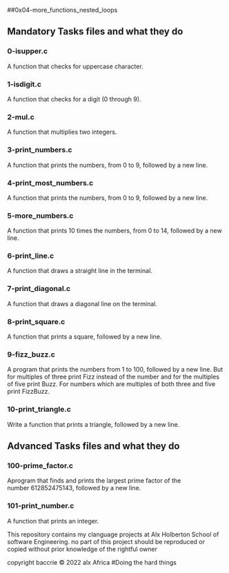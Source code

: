 ##0x04-more_functions_nested_loops
##	Mandatory Tasks files and what they do
###	0-isupper.c
A function that checks for uppercase character.

###	1-isdigit.c
A function that checks for a digit (0 through 9).

###	2-mul.c
A function that multiplies two integers.

###	3-print_numbers.c
A function that prints the numbers, from 0 to 9, followed by a new line.

###	4-print_most_numbers.c
A function that prints the numbers, from 0 to 9, followed by a new line.

###	5-more_numbers.c
A function that prints 10 times the numbers, from 0 to 14, followed by a new line.

###	6-print_line.c
A function that draws a straight line in the terminal.

###	7-print_diagonal.c
A function that draws a diagonal line on the terminal.

###	8-print_square.c
A function that prints a square, followed by a new line.

###	9-fizz_buzz.c
A program that prints the numbers from 1 to 100, followed by a new line. But for multiples of three print Fizz instead of the number and for the multiples of five print Buzz. For numbers which are multiples of both three and five print FizzBuzz.

###	10-print_triangle.c
Write a function that prints a triangle, followed by a new line.

##      Advanced Tasks files and what they do
###	100-prime_factor.c
Aprogram that finds and prints the largest prime factor of the number 612852475143, followed by a new line.

###	101-print_number.c
A  function that prints an integer.



This repository contains my clanguage projects at Alx Holberton School of software Engineering.
no part of this project should be reproduced or copied without prior knowledge of the rightful owner

copyright baccrie  © 2022 alx Africa
#Doing the hard things
